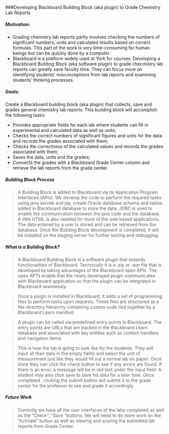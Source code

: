 ###Developing Blackboard Building Block (aka plugin) to Grade Chemistry Lab Reports

##### Motivation:
-	Grading chemistry lab reports partly involves checking the numbers of significant numbers, units and calculated results based on correct formulas. This part of the work is very time-consuming for human beings but can be quickly done by a computer.
-	Blackboard is a platform widely used at York for courses. Developing a Blackboard Building Block (aka software plugin) to grade checmistry lab reports can greatly save faculty time. They can focus more on identifying students' misconceptions from lab reports and examining students' thinking processes.

##### Goals:
Create a Blackboard building block (aka plugin) that collects, save and grades general chemistry lab reports. This building block will accomplish the following tasks:
-	Provides appropriate fields for each lab where students can fill in experimental and calculated data as well as units;
-	Checks the correct numbers of significant figures and units for the data and records the grades associated with them;
-	Checks the correctness of the calculated values and records the grades associated with them;
-	Saves the data, units and the grades;
-	Connects the grades with a Blackboard Grade Center column and retrieve the lab reports from the grade center.

##### Building Block Process
>A Building Block is added to Blackboard via its Application Program Interfaces (APIs). We develop the code to perform the required tasks using java servlet and jsp, create Oracle database schema and tables added in Blackboard database to store the data. JDBC is used to enable the communication between the java code and the database.  A little HTML is also needed for most of the web based applications.  The data entered by a user is stored and can be retrieved from the database. Once the Building Block development is completed, it will be installed on the staging server for further testing and debugging.

##### What is a Building Block?
>A Blackboard Building Block is a software plugin that extends functionalities of Blackboard. Technically it is a .zip or .war file that is developed by taking advantages of the Blackboard open APIs. The open APTs enable that the newly developed plugin communicates with Blackboard application so that the plugin can be integrated in Blackboard seamlessly.  

>Once a plugin is installed in Blackboard, it adds a set of programming files to perform tasks upon requests. These files are structured as a file-directory hierarchy containing custom code tied together by a Blackboard Learn manifest.  

>A plugin can be called via predefined entry points in Blackboard. The entry points are URLs that are tracked in the Blackboard Learn database and associated with key entities such as content handlers and navigation items.  

>This is how the lab is going to look like for the students. They will input all their data in the empty fields and select the unit of measurement just like they would fill out a normal lab on paper. Once done they can click the check button to see if any errors are found. If there is an error, a message will be in red text under the input field. A student may also click save to save his data for a later time. Once completed , clicking the submit button will submit it to the grade center for the professor to see and grade it accordingly.  

##### Future Work
>Currently we have all the user interfaces of the labs completed as well as the “Check”, “Save “buttons. We will need to do more work on the “Activate” button as well as viewing and scoring  the submitted lab reports  from Grade Center.  
